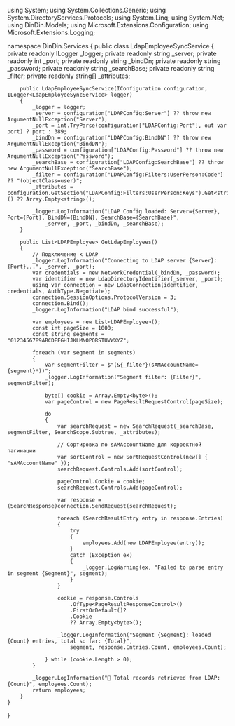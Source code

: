 using System;
using System.Collections.Generic;
using System.DirectoryServices.Protocols;
using System.Linq;
using System.Net;
using DinDin.Models;
using Microsoft.Extensions.Configuration;
using Microsoft.Extensions.Logging;

namespace DinDin.Services
{
    public class LdapEmployeeSyncService
    {
        private readonly ILogger<LdapEmployeeSyncService> _logger;
        private readonly string _server;
        private readonly int _port;
        private readonly string _bindDn;
        private readonly string _password;
        private readonly string _searchBase;
        private readonly string _filter;
        private readonly string[] _attributes;

        public LdapEmployeeSyncService(IConfiguration configuration, ILogger<LdapEmployeeSyncService> logger)
        {
            _logger = logger;
            _server = configuration["LDAPConfig:Server"] ?? throw new ArgumentNullException("Server");
            _port = int.TryParse(configuration["LDAPConfig:Port"], out var port) ? port : 389;
            _bindDn = configuration["LDAPConfig:BindDN"] ?? throw new ArgumentNullException("BindDN");
            _password = configuration["LDAPConfig:Password"] ?? throw new ArgumentNullException("Password");
            _searchBase = configuration["LDAPConfig:SearchBase"] ?? throw new ArgumentNullException("SearchBase");
            _filter = configuration["LDAPConfig:Filters:UserPerson:Code"] ?? "(objectClass=user)";
            _attributes = configuration.GetSection("LDAPConfig:Filters:UserPerson:Keys").Get<string[]>() ?? Array.Empty<string>();

            _logger.LogInformation("LDAP Config loaded: Server={Server}, Port={Port}, BindDN={BindDN}, SearchBase={SearchBase}",
                _server, _port, _bindDn, _searchBase);
        }

        public List<LDAPEmployee> GetLdapEmployees()
        {
            // Подключение к LDAP
            _logger.LogInformation("Connecting to LDAP server {Server}:{Port}...", _server, _port);
            var credentials = new NetworkCredential(_bindDn, _password);
            var identifier = new LdapDirectoryIdentifier(_server, _port);
            using var connection = new LdapConnection(identifier, credentials, AuthType.Negotiate);
            connection.SessionOptions.ProtocolVersion = 3;
            connection.Bind();
            _logger.LogInformation("LDAP bind successful");

            var employees = new List<LDAPEmployee>();
            const int pageSize = 1000;
            const string segments = "0123456789ABCDEFGHIJKLMNOPQRSTUVWXYZ";

            foreach (var segment in segments)
            {
                var segmentFilter = $"(&{_filter}(sAMAccountName={segment}*))";
                _logger.LogInformation("Segment filter: {Filter}", segmentFilter);

                byte[] cookie = Array.Empty<byte>();
                var pageControl = new PageResultRequestControl(pageSize);

                do
                {
                    var searchRequest = new SearchRequest(_searchBase, segmentFilter, SearchScope.Subtree, _attributes);

                    // Сортировка по sAMAccountName для корректной пагинации
                    var sortControl = new SortRequestControl(new[] { "sAMAccountName" });
                    searchRequest.Controls.Add(sortControl);

                    pageControl.Cookie = cookie;
                    searchRequest.Controls.Add(pageControl);

                    var response = (SearchResponse)connection.SendRequest(searchRequest);

                    foreach (SearchResultEntry entry in response.Entries)
                    {
                        try
                        {
                            employees.Add(new LDAPEmployee(entry));
                        }
                        catch (Exception ex)
                        {
                            _logger.LogWarning(ex, "Failed to parse entry in segment {Segment}", segment);
                        }
                    }

                    cookie = response.Controls
                        .OfType<PageResultResponseControl>()
                        .FirstOrDefault()?
                        .Cookie
                        ?? Array.Empty<byte>();

                    _logger.LogInformation("Segment {Segment}: loaded {Count} entries, total so far: {Total}",
                        segment, response.Entries.Count, employees.Count);

                } while (cookie.Length > 0);
            }

            _logger.LogInformation("🎯 Total records retrieved from LDAP: {Count}", employees.Count);
            return employees;
        }
    }
}
